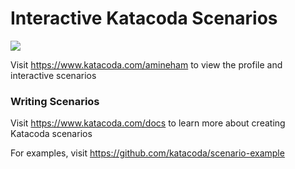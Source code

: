 # Interactive Katacoda Scenarios

[![](http://shields.katacoda.com/katacoda/amineham/count.svg)](https://www.katacoda.com/amineham "Get your profile on Katacoda.com")

Visit https://www.katacoda.com/amineham to view the profile and interactive scenarios

### Writing Scenarios
Visit https://www.katacoda.com/docs to learn more about creating Katacoda scenarios

For examples, visit https://github.com/katacoda/scenario-example
